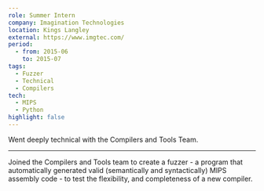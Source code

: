 ```yaml
---
role: Summer Intern
company: Imagination Technologies
location: Kings Langley
external: https://www.imgtec.com/
period:
  - from: 2015-06
    to: 2015-07
tags:
  - Fuzzer
  - Technical
  - Compilers
tech:
  - MIPS
  - Python
highlight: false
---
```


Went deeply technical with the Compilers and Tools Team.

---

Joined the Compilers and Tools team to create a fuzzer - a program that automatically generated valid (semantically and syntactically) MIPS assembly code - to test the flexibility, and completeness of a new compiler.
